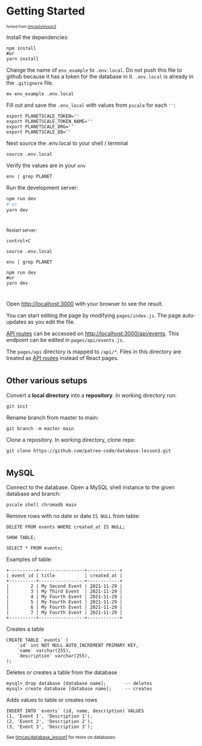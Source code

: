 
# Getting Started
<sub><sup>forked from [timcash/lesson3](https://github.com/timcash/lesson3)

Install the dependencies:
```
npm install
#or
yarn install
```

Change the name of `env_example` to `.env.local`.
Do not push this file to github because it has a token for the database in it.
`.env.local` is already in the `.gitignore` file. 
```
mv env_example .env.local
```

Fill out and save the `.env_local` with values from `pscale` for each `''`:
```
export PLANETSCALE_TOKEN=''
export PLANETSCALE_TOKEN_NAME=''
export PLANETSCALE_ORG=''
export PLANETSCALE_DB=''
```

Next source the .env.local to your shell / terminal
```
source .env.local
```

Verify the values are in your `env`
```
env | grep PLANET
```

Run the development server:
```bash
npm run dev
# or
yarn dev
```
#
<sup> Restart server: <br> 
```
control+C
```
```
source .env.local
```
```
env | grep PLANET
```
```
npm run dev 
#or 
yarn dev
```
#

Open [http://localhost:3000](http://localhost:3000) with your browser to see the result.

You can start editing the page by modifying `pages/index.js`. The page auto-updates as you edit the file.

[API routes](https://nextjs.org/docs/api-routes/introduction) can be accessed on [http://localhost:3000/api/events](http://localhost:3000/api/events). This endpoint can be edited in `pages/api/events.js`.

The `pages/api` directory is mapped to `/api/*`. Files in this directory are treated as [API routes](https://nextjs.org/docs/api-routes/introduction) instead of React pages.
#
## Other various setups

Convert a **local directory** into a **repository**. In working directory run:
``` 
git init 
```

Rename branch from master to main:
```
git branch -m master main
```

Clone a repository. In working directory, clone repo:
```
git clone https://github.com/patree-code/database-lesson3.git
```
#
## MySQL

Connect to the database. Open a MySQL shell instance to the given database and branch:
```
pscale shell chromadb main
```

Remove rows with no date or date `IS NULL` from table:
```
DELETE FROM events WHERE created_at IS NULL;
```

```
SHOW TABLE;
```

```
SELECT * FROM events;
```

Examples of table:
```
+----------+-----------------+------------+
| event_id | title           | created_at |
+----------+-----------------+------------+
|        2 | My Second Event | 2021-11-29 |
|        3 | My Third Event  | 2021-11-29 |
|        4 | My Fourth Event | 2021-11-29 |
|        5 | My Fourth Event | 2021-11-29 |
|        6 | My Fourth Event | 2021-11-29 |
|        7 | My Fourth Event | 2021-11-29 |
+----------+-----------------+------------+
```

Creates a table
```
CREATE TABLE `events` (
    `id` int NOT NULL AUTO_INCREMENT PRIMARY KEY,
    `name` varchar(255),
    `description` varchar(255),
);
```

Deletes or creates a table from the database

```
mysql> drop database [database name];       -- deletes
mysql> create database [database name];     -- creates
```

Adds values to table or creates rows
```
INSERT INTO `events` (id, name, description) VALUES
(1, 'Event 1', 'Description 1'),
(2, 'Event 2', 'Description 2'),
(3, 'Event 3', 'Description 3');
```

<sub> See [timcas/database_lesson1](https://github.com/timcash/database_lesson1/blob/master/main.sql) for more on databases
#